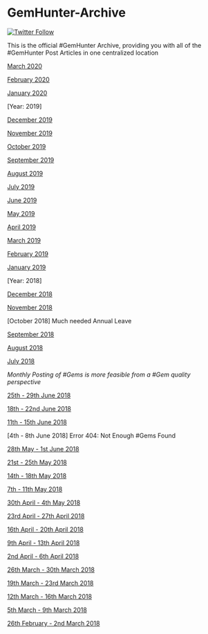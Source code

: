 # GemHunter-Archive

[![Twitter Follow](https://img.shields.io/twitter/follow/DoGByTeZN.svg?style=social&label=Follow%20%40DoGByTeZN)](https://twitter.com/DoGByTeZN)

This is the official #GemHunter Archive, providing you with all of the #GemHunter Post Articles in one centralized location

[March 2020](https://www.linkedin.com/pulse/gemhunter-month-march-2020-chelin-sampson/)

[February 2020](https://www.linkedin.com/pulse/gemhunter-month-february-2020-chelin-sampson/)

[January 2020](https://www.linkedin.com/pulse/gemhunter-month-january-2019-chelin-sampson-1f/?published=t)

[Year: 2019]

[December 2019](https://www.linkedin.com/pulse/gemhunter-month-december-2019-chelin-sampson/?published=t)

[November 2019](https://www.linkedin.com/pulse/gemhunter-month-november-2019-chelin-sampson/)

[October 2019](https://www.linkedin.com/pulse/gemhunter-month-october-2019-chelin-sampson/?published=t)

[September 2019](https://www.linkedin.com/pulse/gemhunter-month-september-2019-chelin-sampson/?published=t)

[August 2019](https://www.linkedin.com/pulse/gemhunter-month-august-2019-chelin-sampson/?published=t)

[July 2019](https://www.linkedin.com/pulse/gemhunter-month-july-2019-chelin-sampson/?published=t)

[June 2019](https://www.linkedin.com/pulse/gemhunter-month-june-2019-chelin-sampson/?published=t)

[May 2019](https://www.linkedin.com/pulse/gemhunter-month-may-2019-chelin-sampson/?published=t)

[April 2019](https://www.linkedin.com/pulse/gemhunter-month-april-2019-chelin-sampson)

[March 2019](https://www.linkedin.com/pulse/gemhunter-month-march-2019-chelin-sampson/?published=t)

[February 2019](https://www.linkedin.com/pulse/gemhunter-month-february-2019-chelin-sampson/?published=t)

[January 2019](https://www.linkedin.com/pulse/gemhunter-month-january-2019-chelin-sampson/?published=t)

[Year: 2018]

[December 2018](https://www.linkedin.com/pulse/gemhunter-month-december-2018-chelin-sampson/?published=t)

[November 2018](https://www.linkedin.com/pulse/gemhunter-month-november-2018-chelin-sampson/?published=t)

[October 2018] Much needed Annual Leave

[September 2018](https://www.linkedin.com/pulse/gemhunter-month-september-2018-chelin-sampson/?published=t)

[August 2018](https://www.linkedin.com/pulse/gemhunter-month-august-2018-chelin-sampson/?published=t)

[July 2018](https://www.linkedin.com/pulse/gemhunter-month-july-2018-chelin-sampson/?lipi=urn%3Ali%3Apage%3Ad_flagship3_profile_view_base_post_details%3Bv33sJzxVSxG7UjJ7r1kFng%3D%3D)

*Monthly Posting of #Gems is more feasible from a #Gem quality perspective*

[25th - 29th June 2018](https://www.linkedin.com/pulse/gemhunter-week-25th-29th-june-2018-chelin-sampson/?published=t)

[18th - 22nd June 2018](https://www.linkedin.com/pulse/gemhunter-week-18th-22nd-june-2018-chelin-sampson/?published=t)

[11th - 15th June 2018](https://www.linkedin.com/pulse/gemhunter-week-11th-15th-june-2018-chelin-sampson/)

[4th - 8th June 2018] Error 404: Not Enough #Gems Found

[28th May - 1st June 2018](https://www.linkedin.com/pulse/gemhunter-week-28th-may-1st-june-2018-chelin-sampson/?published=t)

[21st - 25th May 2018](https://www.linkedin.com/pulse/gemhunter-week-21st-25th-may-2018-chelin-sampson/?published=t)

[14th - 18th May 2018](https://www.linkedin.com/pulse/gemhunter-week-14th-18th-may-2018-chelin-sampson/?published=t)

[7th - 11th May 2018](https://www.linkedin.com/pulse/gemhunter-week-7th-11th-may-2018-chelin-sampson/?published=t)

[30th April - 4th May 2018](https://www.linkedin.com/pulse/gemhunter-week-30th-april-4th-may-2018-chelin-sampson/?published=t)

[23rd April - 27th April 2018](https://www.linkedin.com/pulse/gemhunter-week-23rd-27th-april-2018-chelin-sampson/?published=t)

[16th April - 20th April 2018](https://www.linkedin.com/pulse/gemhunter-week-16th-20th-april-2018-chelin-sampson/)

[9th April - 13th April 2018](https://www.linkedin.com/pulse/gemhunter-week-9th-13th-april-2018-chelin-sampson/)

[2nd April - 6th April 2018](https://www.linkedin.com/pulse/gemhunter-week-2nd-6th-april-2018-chelin-sampson/)

[26th March - 30th March 2018](https://www.linkedin.com/pulse/gemhunter-week-26th-30th-march-2018-chelin-sampson/?published=t)

[19th March - 23rd March 2018](https://www.linkedin.com/pulse/gemhunter-week-19th-23rd-march-2018-chelin-sampson/?published=t)

[12th March - 16th March 2018](https://www.linkedin.com/pulse/gemhunter-week-12th-16th-march-2018-chelin-sampson/?lipi=urn%3Ali%3Apage%3Ad_flagship3_profile_view_base_post_details%3BhbYqo3XPTUW9LEatWxe57w%3D%3D)

[5th March - 9th March 2018](https://www.linkedin.com/pulse/gemhunter-week-5th-9th-march-2018-chelin-sampson/?lipi=urn%3Ali%3Apage%3Ad_flagship3_profile_view_base_post_details%3BhbYqo3XPTUW9LEatWxe57w%3D%3D)

[26th February - 2nd March 2018](https://www.linkedin.com/pulse/gemhunter-week-26th-february-2nd-march-2018-chelin-sampson/?lipi=urn%3Ali%3Apage%3Ad_flagship3_profile_view_base_post_details%3BhbYqo3XPTUW9LEatWxe57w%3D%3D)
